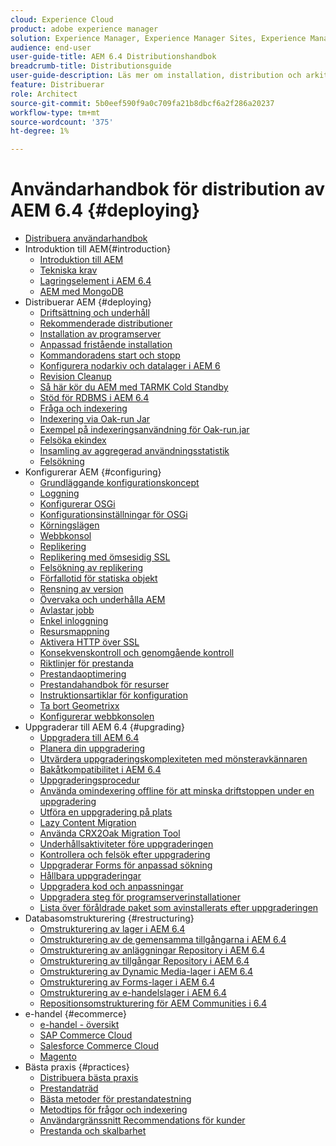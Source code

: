 ```yaml
---
cloud: Experience Cloud
product: adobe experience manager
solution: Experience Manager, Experience Manager Sites, Experience Manager 6.4
audience: end-user
user-guide-title: AEM 6.4 Distributionshandbok
breadcrumb-title: Distributionsguide
user-guide-description: Läs mer om installation, distribution och arkitekturen för Adobe Experience Manager 6.4, inklusive vår molndistribution av Adobe Managed Services.
feature: Distribuerar
role: Architect
source-git-commit: 5b0eef590f9a0c709fa21b8dbcf6a2f286a20237
workflow-type: tm+mt
source-wordcount: '375'
ht-degree: 1%

---
```



# Användarhandbok för distribution av AEM 6.4 {#deploying}

+ [Distribuera användarhandbok](home.md)
+ Introduktion till AEM{#introduction}
   + [Introduktion till AEM](platform.md)
   + [Tekniska krav](technical-requirements.md)
   + [Lagringselement i AEM 6.4](storage-elements-in-aem-6.md)
   + [AEM med MongoDB](aem-with-mongodb.md)
+ Distribuerar AEM {#deploying}
   + [Driftsättning och underhåll](deploy.md)
   + [Rekommenderade distributioner](recommended-deploys.md)
   + [Installation av programserver](application-server-install.md)
   + [Anpassad fristående installation](custom-standalone-install.md)
   + [Kommandoradens start och stopp](command-line-start-and-stop.md)
   + [Konfigurera nodarkiv och datalager i AEM 6](data-store-config.md)
   + [Revision Cleanup](revision-cleanup.md)
   + [Så här kör du AEM med TARMK Cold Standby](tarmk-cold-standby.md)
   + [Stöd för RDBMS i AEM 6.4](rdbms-support-in-aem.md)
   + [Fråga och indexering](queries-and-indexing.md)
   + [Indexering via Oak-run Jar](indexing-via-the-oak-run-jar.md)
   + [Exempel på indexeringsanvändning för Oak-run.jar](oak-run-indexing-usecases.md)
   + [Felsöka ekindex](troubleshooting-oak-indexes.md)
   + [Insamling av aggregerad användningsstatistik](opt-in-aggregated-usage-statistics.md)
   + [Felsökning](troubleshooting.md)
+ Konfigurerar AEM {#configuring}
   + [Grundläggande konfigurationskoncept](configuring.md)
   + [Loggning](configure-logging.md)
   + [Konfigurerar OSGi](configuring-osgi.md)
   + [Konfigurationsinställningar för OSGi](osgi-configuration-settings.md)
   + [Körningslägen](configure-runmodes.md)
   + [Webbkonsol](web-console.md)
   + [Replikering](replication.md)
   + [Replikering med ömsesidig SSL](mssl-replication.md)
   + [Felsökning av replikering](troubleshoot-rep.md)
   + [Förfallotid för statiska objekt](expiration-static-objects.md)
   + [Rensning av version](version-purging.md)
   + [Övervaka och underhålla AEM](monitoring-and-maintaining.md)
   + [Avlastar jobb](offloading.md)
   + [Enkel inloggning](single-sign-on.md)
   + [Resursmappning](resource-mapping.md)
   + [Aktivera HTTP över SSL](https://experienceleague.adobe.com/docs/experience-manager-64/deploying/configuring/ssl-by-default.html)
   + [Konsekvenskontroll och genomgående kontroll](consistency-check.md)
   + [Riktlinjer för prestanda](performance-guidelines.md)
   + [Prestandaoptimering](configuring-performance.md)
   + [Prestandahandbok för resurser](https://experienceleague.adobe.com/docs/experience-manager-64/assets/administer/performance-tuning-guidelines.html?lang=en)
   + [Instruktionsartiklar för konfiguration](ht-deploy.md)
   + [Ta bort Geometrixx](removing-the-geometrixx-sites.md)
   + [Konfigurerar webbkonsolen](configuring-web-console.md)
+ Uppgraderar till AEM 6.4 {#upgrading}
   + [Uppgradera till AEM 6.4](upgrade.md)
   + [Planera din uppgradering](upgrade-planning.md)
   + [Utvärdera uppgraderingskomplexiteten med mönsteravkännaren](pattern-detector.md)
   + [Bakåtkompatibilitet i AEM 6.4](backward-compatibility.md)
   + [Uppgraderingsprocedur](upgrade-procedure.md)
   + [Använda omindexering offline för att minska driftstoppen under en uppgradering](upgrade-offline-reindexing.md)
   + [Utföra en uppgradering på plats](in-place-upgrade.md)
   + [Lazy Content Migration](lazy-content-migration.md)
   + [Använda CRX2Oak Migration Tool](using-crx2oak.md)
   + [Underhållsaktiviteter före uppgraderingen](pre-upgrade-maintenance-tasks.md)
   + [Kontrollera och felsök efter uppgradering](post-upgrade-checks-and-troubleshooting.md)
   + [Uppgraderar Forms för anpassad sökning](upgrading-custom-search-forms.md)
   + [Hållbara uppgraderingar](sustainable-upgrades.md)
   + [Uppgradera kod och anpassningar](upgrading-code-and-customizations.md)
   + [Uppgradera steg för programserverinstallationer](app-server-upgrade.md)
   + [Lista över föråldrade paket som avinstallerats efter uppgraderingen](obsolete-bundles.md)
+ Databasomstrukturering {#restructuring}
   + [Omstrukturering av lager i AEM 6.4](repository-restructuring.md)
   + [Omstrukturering av de gemensamma tillgångarna i AEM 6.4](all-repository-restructuring-in-aem-6-4.md)
   + [Omstrukturering av anläggningar Repository i AEM 6.4](sites-repository-restructuring-in-aem-6-4.md)
   + [Omstrukturering av tillgångar Repository i AEM 6.4](https://experienceleague.adobe.com/docs/experience-manager-64/deploying/restructuring/repository-restructuring.html?lang=en)
   + [Omstrukturering av Dynamic Media-lager i AEM 6.4](dynamicmedia-repository-restructuring-in-aem-6-4.md)
   + [Omstrukturering av Forms-lager i AEM 6.4](forms-repository-restructuring-in-aem-6-4.md)
   + [Omstrukturering av e-handelslager i AEM 6.4](ecommerce-repository-restructuring-in-aem-6-4.md)
   + [Repositionsomstrukturering för AEM Communities i 6.4](communities-repository-restructuring-in-aem-6-4.md)
+ e-handel {#ecommerce}
   + [e-handel - översikt](ecommerce.md)
   + [SAP Commerce Cloud](sap-commerce-cloud.md)
   + [Salesforce Commerce Cloud](https://github.com/adobe/commerce-salesforce)
   + [Magento](https://www.adobe.io/apis/experiencecloud/commerce-integration-framework/integrations.html#!AdobeDocs/commerce-cif-documentation/master/integrations/02-AEM-Magento.md)
+ Bästa praxis {#practices}
   + [Distribuera bästa praxis](best-practices.md)
   + [Prestandaträd](performance-tree.md)
   + [Bästa metoder för prestandatestning](best-practices-for-performance-testing.md)
   + [Metodtips för frågor och indexering](best-practices-for-queries-and-indexing.md)
   + [Användargränssnitt Recommendations för kunder](ui-recommendations.md)
   + [Prestanda och skalbarhet](performance.md)


<!--

To be removed:
[Quickstart for AEM Screens](setting-up-a-basic-project-screens.md)
[Device Control Center](device-control-center.md)
[repository-restructuring-in-aem64](repository-restructuring-in-aem64.md)
[Web Console] (configuring-web-console.md)
[Configuring and Deploying AEM Screens](configuring-screens-introduction.md)
[Kickstart Guide](kickstart-for-aem-screens.md)
/help/sites/deploying/using/performance-lp.md
/help/sites-deploying/do-not-delete-performance-guidelines-pdf.md
/help/sites-deploying/removing-the-geometrixx-sites.md
/help/sites-deploying/consistency-check.md

Redirects:
[(Enabling HTTP Over SSL)](config-ssl.md) redirect to /content/help/en/experience-manager/6-4/sites-administering/ssl-by-default
-->
